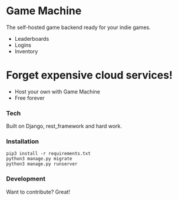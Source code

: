 # Game Machine

The self-hosted game backend ready for your indie games.

  - Leaderboards
  - Logins
  - Inventory

# Forget expensive cloud services!

  - Host your own with Game Machine
  - Free forever

### Tech

Built on Django, rest_framework and hard work.

### Installation

```
pip3 install -r requirements.txt
python3 manage.py migrate
python3 manage.py runserver
```

### Development

Want to contribute? Great!
